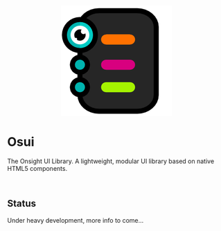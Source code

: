 <div align="center">
<img src="./files/logo/osui256.png" alt="Onsight UI Library"/>
</div>

# Osui

The Onsight UI Library. A lightweight, modular UI library based on native HTML5 components.

<br />

## Status

Under heavy development, more info to come...

<br />
